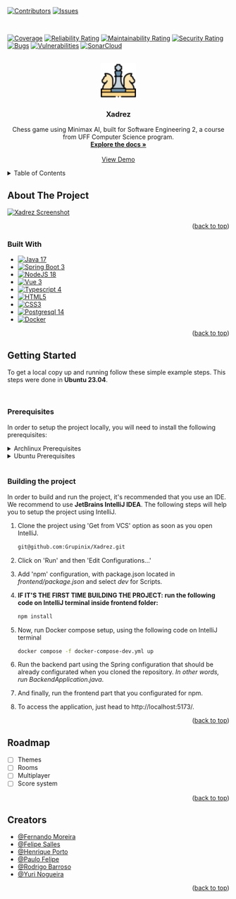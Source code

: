 <a name="readme-top"></a>


[![Contributors][contributors-shield]][contributors-url]
[![Issues][issues-shield]][issues-url]

<br>

[![Coverage](https://sonarcloud.io/api/project_badges/measure?project=Grupinix_Xadrez&metric=coverage)](https://sonarcloud.io/summary/new_code?id=Grupinix_Xadrez)
[![Reliability Rating](https://sonarcloud.io/api/project_badges/measure?project=Grupinix_Xadrez&metric=reliability_rating)](https://sonarcloud.io/summary/new_code?id=Grupinix_Xadrez)
[![Maintainability Rating](https://sonarcloud.io/api/project_badges/measure?project=Grupinix_Xadrez&metric=sqale_rating)](https://sonarcloud.io/summary/new_code?id=Grupinix_Xadrez)
[![Security Rating](https://sonarcloud.io/api/project_badges/measure?project=Grupinix_Xadrez&metric=security_rating)](https://sonarcloud.io/summary/new_code?id=Grupinix_Xadrez)
[![Bugs](https://sonarcloud.io/api/project_badges/measure?project=Grupinix_Xadrez&metric=bugs)](https://sonarcloud.io/summary/new_code?id=Grupinix_Xadrez)
[![Vulnerabilities](https://sonarcloud.io/api/project_badges/measure?project=Grupinix_Xadrez&metric=vulnerabilities)](https://sonarcloud.io/summary/new_code?id=Grupinix_Xadrez)
[![SonarCloud](https://sonarcloud.io/images/project_badges/sonarcloud-white.svg)](https://sonarcloud.io/summary/new_code?id=Grupinix_Xadrez)

<!-- PROJECT LOGO -->
<br />
<div align="center">
  <a href="https://github.com/Grupinix/Xadrez">
    <img src="frontend/public/themes/default/logo.webp" alt="Logo" width="80" height="80">
  </a>

<h3 align="center">Xadrez</h3>
  <p align="center">
    Chess game using Minimax AI, built for Software Engineering 2, a course from UFF Computer Science program.
    <br />
    <a href="https://github.com/Grupinix/Xadrez"><strong>Explore the docs »</strong></a>
    <br />
    <br />
    <a href="https://app-xadrez.eterniaserver.com.br/">View Demo</a>
  </p>
</div>

<!-- TABLE OF CONTENTS -->
<details>
  <summary>Table of Contents</summary>
  <ol>
    <li>
      <a href="#about-the-project">About The Project</a>
      <ul>
        <li><a href="#built-with">Built With</a></li>
      </ul>
    </li>
    <li>
      <a href="#getting-started">Getting Started</a>
      <ul>
        <li><a href="#prerequisites">Prerequisites</a></li>
        <li><a href="#building-the-project">Building the project</a></li>
      </ul>
    </li>
    <li><a href="#roadmap">Roadmap</a></li>
    <li><a href="#creators">Creators</a></li>
  </ol>
</details>

<!-- ABOUT THE PROJECT -->
## About The Project

[![Xadrez Screenshot][xadrez-screenshot]](https://app-xadrez.eterniaserver.com.br/)

<p align="right">(<a href="#readme-top">back to top</a>)</p>



### Built With

* [![Java 17][Java 17]][Java17-url]
* [![Spring Boot 3][Spring Boot 3]][SpringBoot3-url]
* [![NodeJS 18][NodeJS 18]][NodeJS18-url]
* [![Vue 3][Vue 3]][Vue3-url]
* [![Typescript 4][Typescript 4]][Typescript4-url]
* [![HTML5][HTML5]][HTML5-url]
* [![CSS3][CSS3]][CSS3-url]
* [![Postgresql 14][Postgresql 14]][Postgresql14-url]
* [![Docker][Docker]][Docker-url]

<p align="right">(<a href="#readme-top">back to top</a>)</p>

<!-- GETTING STARTED -->
## Getting Started

To get a local copy up and running follow these simple example steps.
This steps were done in <strong>Ubuntu 23.04</strong>.

<br />

### Prerequisites

In order to setup the project locally, you will need to install the following prerequisites:

<details>
  <summary>Archlinux Prerequisites</summary>

* Java 17
  ```sh
  sudo pacman -Syu
  sudo pacman -S jdk17-openjdk
  ```


* NodeJS and npm
  ```sh
  sudo pacman -S nodejs npm
  ```

* Docker
  ```sh
  sudo pacman -S docker docker-compose
  ```

* Reboot
</details>


<details>
  <summary>Ubuntu Prerequisites</summary>

* Java 17
  ```sh
  sudo apt update && sudo apt upgrade
  sudo apt install openjdk-17-jre
  sudo apt install openjdk-17-jdk
  ```


* NodeJS and npm
  ```sh
  curl -fsSL https://deb.nodesource.com/setup_18.x | sudo -E bash - &&\
  sudo apt-get install -y nodejs
  ```

* Docker
  ```sh
  sudo apt-get update
  sudo apt-get install ca-certificates curl gnupg

  sudo install -m 0755 -d /etc/apt/keyrings
  curl -fsSL https://download.docker.com/linux/ubuntu/gpg | sudo gpg --dearmor -o /etc/apt/keyrings/docker.gpg
  sudo chmod a+r /etc/apt/keyrings/docker.gpg

  echo \
  "deb [arch="$(dpkg --print-architecture)" signed-by=/etc/apt/keyrings/docker.gpg] https://download.docker.com/linux/ubuntu \
  "$(. /etc/os-release && echo "$VERSION_CODENAME")" stable" | \
  sudo tee /etc/apt/sources.list.d/docker.list > /dev/null

  sudo apt-get update
  sudo apt-get install docker-ce docker-ce-cli containerd.io docker-buildx-plugin docker-compose-plugin

  sudo groupadd docker
  sudo usermod -aG docker $USER
  newgrp docker
  ```

* Reboot
</details>

<br />

### Building the project

In order to build and run the project, it's recommended that you use an IDE. We recommend to use <strong>JetBrains IntelliJ IDEA</strong>. The following steps will help you to setup the project using IntelliJ.

1. Clone the project using 'Get from VCS' option as soon as you open IntelliJ.
   ```sh
   git@github.com:Grupinix/Xadrez.git
   ```

2. Click on 'Run' and then 'Edit Configurations...'

3. Add 'npm' configuration, with package.json located in *frontend/package.json* and select *dev* for Scripts.

4. <strong>IF IT'S THE FIRST TIME BUILDING THE PROJECT: run the following code on IntelliJ terminal inside frontend folder:</strong>
   ```sh
   npm install
   ```

5. Now, run Docker compose setup, using the following code on IntelliJ terminal
    ```sh
   docker compose -f docker-compose-dev.yml up
   ```

6. Run the backend part using the Spring configuration that should be already configurated when you cloned the repository. *In other words, run BackendApplication.java*.

7. And finally, run the frontend part that you configurated for npm. 

8. To access the application, just head to http://localhost:5173/.


<p align="right">(<a href="#readme-top">back to top</a>)</p>


<!-- ROADMAP -->
## Roadmap

- [ ] Themes
- [ ] Rooms
- [ ] Multiplayer
- [ ] Score system

<p align="right">(<a href="#readme-top">back to top</a>)</p>


<!-- CONTACT -->
## Creators

- [@Fernando Moreira](https://github.com/nandinhomsf)
- [@Felipe Salles](https://github.com/felipemsalles)
- [@Henrique Porto](https://github.com/henriporto)
- [@Paulo Felipe](https://github.com/Feliope)
- [@Rodrigo Barroso](https://github.com/rbarrosodev)
- [@Yuri Nogueira](https://github.com/yurinogueira)

<p align="right">(<a href="#readme-top">back to top</a>)</p>


<!-- MARKDOWN LINKS & IMAGES -->
<!-- https://www.markdownguide.org/basic-syntax/#reference-style-links -->
[contributors-shield]: https://img.shields.io/github/contributors/Grupinix/Xadrez?logo=GitHub&style=for-the-badge
[contributors-url]: https://github.com/Grupinix/Xadrez/graphs/contributors
[issues-shield]: https://img.shields.io/github/issues/Grupinix/Xadrez?logo=GitHub&style=for-the-badge
[issues-url]: https://github.com/Grupinix/Xadrez/issues

[xadrez-screenshot]: frontend/public/game-screenshot.png

[Java 17]: frontend/public/readme-badges/java-17.svg
[Java17-url]: https://www.oracle.com/java/technologies/javase/jdk17-archive-downloads.html

[Spring Boot 3]: frontend/public/readme-badges/spring-boot-3.svg
[SpringBoot3-url]: https://spring.io/projects/spring-boot

[NodeJS 18]: frontend/public/readme-badges/nodejs-18.svg
[NodeJS18-url]: https://nodejs.org/en

[Vue 3]: frontend/public/readme-badges/vue-3.svg
[Vue3-url]: https://vuejs.org/

[Typescript 4]: frontend/public/readme-badges/typescript-4.svg
[Typescript4-url]: https://www.typescriptlang.org/

[HTML5]: frontend/public/readme-badges/html-5.svg
[HTML5-url]: https://github.com/Grupinix/Xadrez#

[CSS3]: frontend/public/readme-badges/css-3.svg
[CSS3-url]: https://github.com/Grupinix/Xadrez#

[Postgresql 14]: frontend/public/readme-badges/postgresql-14.svg
[Postgresql14-url]: https://www.postgresql.org/

[Docker]: frontend/public/readme-badges/docker.svg
[Docker-url]: https://www.docker.com/
